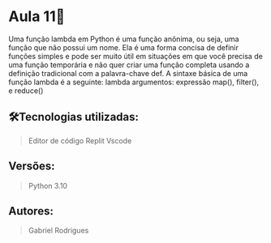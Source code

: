 # Aula 11🚀

Uma função lambda em Python é uma função anônima, ou seja, uma função que não possui um nome. Ela é uma forma concisa de definir funções simples e pode ser muito útil em situações em que você precisa de uma função temporária e não quer criar uma função completa usando a definição tradicional com a palavra-chave def.
A sintaxe básica de uma função lambda é a seguinte:
lambda argumentos: expressão
map(), filter(), e reduce()


## 🛠️Tecnologias utilizadas:

> Editor de código
Replit 
Vscode

## Versões:

> Python 3.10
 
## Autores:

> Gabriel Rodrigues
